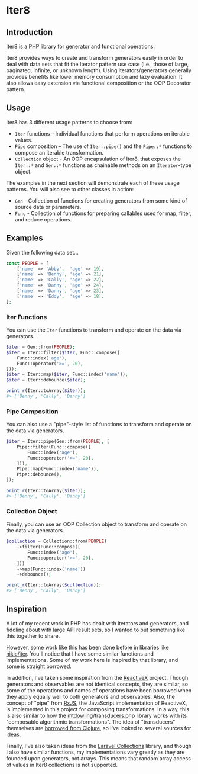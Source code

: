 # Iter8

## Introduction

Iter8 is a PHP library for generator and functional operations.

Iter8 provides ways to create and transform generators easily in order to deal with data sets that fit the Iterator
pattern use case (i.e., those of large, paginated, infinite, or unknown length). Using iterators/generators generally
provides benefits like lower memory consumption and lazy evaluation. It also allows easy extension via functional
composition or the OOP Decorator pattern.

## Usage

Iter8 has 3 different usage patterns to choose from:

- `Iter` functions – Individual functions that perform operations on iterable values.
- `Pipe` composition – The use of `Iter::pipe()` and the `Pipe::*` functions to compose an iterable transformation.
- `Collection` object - An OOP encapsulation of Iter8, that exposes the `Iter::*` and `Gen::*` functions as chainable
  methods on an `Iterator`-type object.
  
The examples in the next section will demonstrate each of these usage patterns. You will also see to other classes in
action:

- `Gen` - Collection of functions for creating generators from some kind of source data or parameters.
- `Func` - Collection of functions for preparing callables used for map, filter, and reduce operations.

## Examples

Given the following data set...

```php
const PEOPLE = [
    ['name' => 'Abby',  'age' => 19],
    ['name' => 'Benny', 'age' => 21],
    ['name' => 'Cally', 'age' => 22],
    ['name' => 'Danny', 'age' => 24],
    ['name' => 'Danny', 'age' => 23],
    ['name' => 'Eddy',  'age' => 18],
];
```

### Iter Functions

You can use the `Iter` functions to transform and operate on the data via generators.

```php
$iter = Gen::from(PEOPLE);
$iter = Iter::filter($iter, Func::compose([
    Func::index('age'),
    Func::operator('>=', 20),
]));
$iter = Iter::map($iter, Func::index('name'));
$iter = Iter::debounce($iter);

print_r(Iter::toArray($iter));
#> ['Benny', 'Cally', 'Danny']
```

### Pipe Composition

You can also use a "pipe"-style list of functions to transform and operate on the data via generators.
        
```php
$iter = Iter::pipe(Gen::from(PEOPLE), [
    Pipe::filter(Func::compose([
        Func::index('age'),
        Func::operator('>=', 20),
    ])),
    Pipe::map(Func::index('name')),
    Pipe::debounce(),
]);

print_r(Iter::toArray($iter));
#> ['Benny', 'Cally', 'Danny']
```

### Collection Object

Finally, you can use an OOP Collection object to transform and operate on the data via generators.

```php
$collection = Collection::from(PEOPLE)
    ->filter(Func::compose([
        Func::index('age'),
        Func::operator('>=', 20),
    ]))
    ->map(Func::index('name'))
    ->debounce();

print_r(Iter::toArray($collection));
#> ['Benny', 'Cally', 'Danny']
```

## Inspiration

A lot of my recent work in PHP has dealt with iterators and generators, and fiddling about with large API result sets,
so I wanted to put something like this together to share.

However, some work like this has been done before in libraries like [nikic/iter][iter]. You'll notice that I have some
similar functions and implementations. Some of my work here is inspired by that library, and some is straight borrowed.

In addition, I've taken some inspiration from the [ReactiveX][] project. Though generators and observables are not
identical concepts, they are similar, so some of the operations and names of operations have been borrowed when they
apply equally well to both generators and observables. Also, the concept of "pipe" from [RxJS][], the JavaScript
implementation of ReactiveX, is implemented in this project for composing transformations. In a way, this is also
similar to how the [mtdowling/transducers.php][transducers] library works with its "composable algorithmic
transformations". The idea of "transducers" themselves are [borrowed from Clojure][clojure], so I've looked to several
sources for ideas.

Finally, I've also taken ideas from the [Laravel Collections][laravel] library, and though I also have similar
functions, my implementations vary greatly as they are founded upon generators, not arrays. This means that random
array access of values in Iter8 collections is not supported.

[iter]: https://github.com/nikic/iter
[ReactiveX]: http://reactivex.io/
[RxJS]: https://github.com/ReactiveX/rxjs
[transducers]: https://github.com/mtdowling/transducers.php
[clojure]: https://clojure.org/reference/transducers
[laravel]: https://laravel.com/docs/5.8/collections
